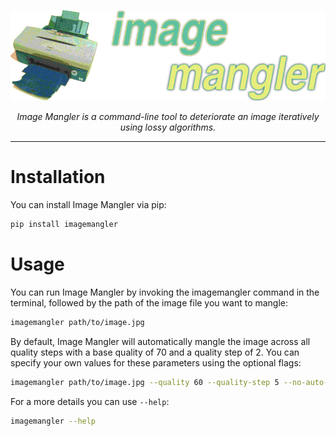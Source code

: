 <p align="center">
  <a href="https://github.com/miguelvalente/imagemangler/blob/master/logo.png?raw=true"><img src="https://github.com/miguelvalente/imagemangler/blob/master/logo.png?raw=true" alt="ImageMangler"></a>
</p>
<p align="center">
    <em>Image Mangler is a command-line tool to deteriorate an image iteratively using lossy algorithms.</em>
</p>

---

# Installation

You can install Image Mangler via pip:

```bash
pip install imagemangler
```

# Usage

You can run Image Mangler by invoking the imagemangler command in the terminal, followed by the path of the image file you want to mangle:

```bash
imagemangler path/to/image.jpg
```

By default, Image Mangler will automatically mangle the image across all quality steps with a base quality of 70 and a quality step of 2. You can specify your own values for these parameters using the optional flags:


```bash
imagemangler path/to/image.jpg --quality 60 --quality-step 5 --no-auto-mangle
```

For a more details you can use `--help`:

```bash
imagemangler --help
```

